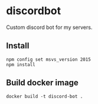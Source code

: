 # discordbot

Custom discord bot for my servers.

## Install

```npm config set msvs_version 2015```  
```npm install```

## Build docker image

```docker build -t discord-bot .```
